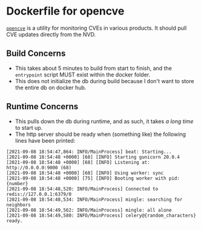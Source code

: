 # Dockerfile for opencve

[`opencve`](https://www.opencve.io/welcome) is a utility for monitoring CVEs in various products. It should pull CVE updates directly from the NVD.

## Build Concerns

* This takes about 5 minutes to build from start to finish, and the `entrypoint` script MUST exist within the docker folder.
* This does not initialize the db during build because I don't want to store the entire db on docker hub.

## Runtime Concerns

* This pulls down the db during runtime, and as such, it takes _a long time_ to start up.
* The http server should be ready when (something like) the following lines have been printed:

```
[2021-09-08 18:54:47,864: INFO/MainProcess] beat: Starting...
[2021-09-08 18:54:48 +0000] [68] [INFO] Starting gunicorn 20.0.4
[2021-09-08 18:54:48 +0000] [68] [INFO] Listening at: http://0.0.0.0:9000 (68)
[2021-09-08 18:54:48 +0000] [68] [INFO] Using worker: sync
[2021-09-08 18:54:48 +0000] [75] [INFO] Booting worker with pid: {number}
[2021-09-08 18:54:48,520: INFO/MainProcess] Connected to redis://127.0.0.1:6379/0
[2021-09-08 18:54:48,534: INFO/MainProcess] mingle: searching for neighbors
[2021-09-08 18:54:49,562: INFO/MainProcess] mingle: all alone
[2021-09-08 18:54:49,580: INFO/MainProcess] celery@{random_characters} ready.
```
